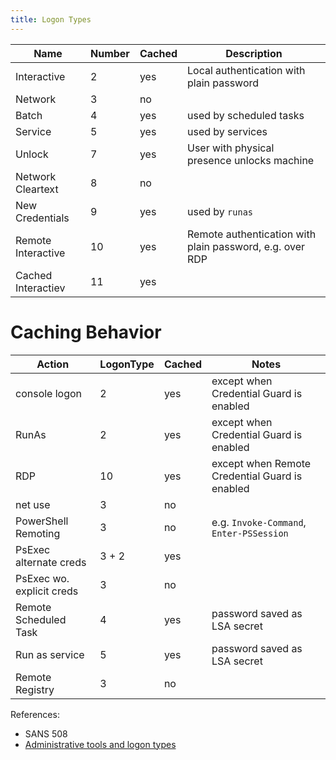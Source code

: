 ```yaml
---
title: Logon Types
---
```


Name | Number | Cached | Description
-----|--------|--------|------------
Interactive | 2 | yes | Local authentication with plain password
Network | 3 | no |
Batch | 4 | yes | used by scheduled tasks
Service | 5 | yes | used by services
Unlock | 7 | yes | User with physical presence unlocks machine
Network Cleartext | 8 | no |
New Credentials | 9 | yes | used by `runas`
Remote Interactive | 10 | yes | Remote authentication with plain password, e.g. over RDP
Cached Interactiev | 11 | yes |

# Caching Behavior

Action                    | LogonType | Cached | Notes
--------------------------|-----------|--------|------
console logon             | 2         | yes    | except when Credential Guard is enabled
RunAs                     | 2         | yes    | except when Credential Guard is enabled
RDP                       | 10        | yes    | except when Remote Credential Guard is enabled
net use                   | 3         | no     |
PowerShell Remoting       | 3         | no     | e.g. `Invoke-Command`, `Enter-PSSession`
PsExec alternate creds    | 3 + 2     | yes    |
PsExec wo. explicit creds | 3         | no     |
Remote Scheduled Task     | 4         | yes    | password saved as LSA secret
Run as service            | 5         | yes    | password saved as LSA secret
Remote Registry           | 3         | no     |

References:

- SANS 508
- [Administrative tools and logon types](https://learn.microsoft.com/en-us/windows-server/identity/securing-privileged-access/reference-tools-logon-types)
